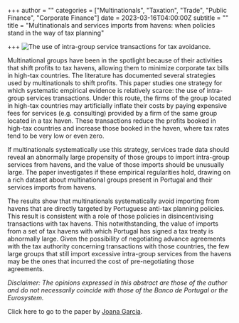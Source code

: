 +++
author = ""
categories = ["Multinationals", "Taxation", "Trade", "Public Finance", "Corporate Finance"]
date = 2023-03-16T04:00:00Z
subtitle = ""
title = "Multinationals and services imports from havens: when policies stand in the way of tax planning"

+++
![](/v1679017490/research_report/Figure_iae7fp.png "The use of intra-group service transactions for tax avoidance.")

Multinational groups have been in the spotlight because of their activities that shift profits to tax havens, allowing them to minimize corporate tax bills in high-tax countries. The literature has documented several strategies used by multinationals to shift profits. This paper studies one strategy for which systematic empirical evidence is relatively scarce: the use of intra-group services transactions. Under this route, the firms of the group located in high-tax countries may artificially inflate their costs by paying expensive fees for services (e.g. consulting) provided by a firm of the same group located in a tax haven. These transactions reduce the profits booked in high-tax countries and increase those booked in the haven, where tax rates tend to be very low or even zero.

If multinationals systematically use this strategy, services trade data should reveal an abnormally large propensity of those groups to import intra-group services from havens, and the value of those imports should be unusually large. The paper investigates if these empirical regularities hold, drawing on a rich dataset about multinational groups present in Portugal and their services imports from havens.

The results show that multinationals systematically avoid importing from havens that are directly targeted by Portuguese anti-tax planning policies. This result is consistent with a role of those policies in disincentivising transactions with tax havens. This notwithstanding, the value of imports from a set of tax havens with which Portugal has signed a tax treaty is abnormally large. Given the possibility of negotiating advance agreements with the tax authority concerning transactions with those countries, the few large groups that still import excessive intra-group services from the havens may be the ones that incurred the cost of pre-negotiating those agreements.

_Disclaimer: The opinions expressed in this abstract are those of the author and do not necessarily coincide with those of the Banco de Portugal or the Eurosystem._

Click here to go to the paper by [Joana Garcia](https://ideas.repec.org/p/ptu/wpaper/w202214.html).